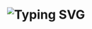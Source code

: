 <div align="center">
    <h1>
        <img src="https://readme-typing-svg.herokuapp.com?font=Jetbrains+mono&size=40&duration=3000&color=33FF33&center=true&vCenter=true&width=435&lines=Hey..+I'm+[mkhlz];This+is..;..my+Github..;" alt="Typing SVG"/>
    </h1>
</div>
